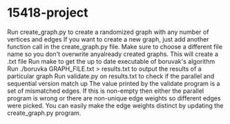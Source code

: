 # 15418-project
Run create\_graph.py to create a randomized graph with any number of vertices and edges
If you want to create a new graph, just add another function call in the create\_graph.py file. Make sure to choose a different file name so you don't overwrite anyalready created graphs.
This will create a .txt file
Run make to get the up to date executable of boruvak's algorithm
Run ./boruvka GRAPH\_FILE.txt > results.txt to output the results of a particular graph
Run validate.py on results.txt to check if the parallel and sequential version match up
The value printed by the validate program is a set of mismatched edges. If this is non-empty then either the parallel program is wrong or there are non-unique edge weights so different edges were picked. You can easily make the edge weights distinct by updating the create\_graph.py program.
